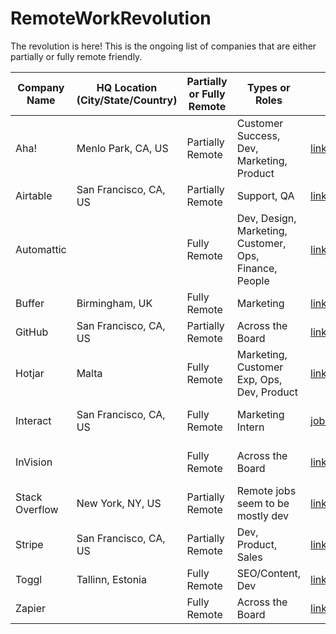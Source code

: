 # RemoteWorkRevolution

The revolution is here! This is the ongoing list of companies that are either partially or fully remote friendly.  

Company Name 	| HQ Location (City/State/Country) 	| Partially or Fully Remote | Types or Roles                            | Jobs Link| Hiring Constraints|  Last Updated 
------- 			| ------- 													|	 ------- 									| -------                 	                | -------| ------| -------
Aha! 					| Menlo Park, CA, US 								| Partially Remote					| Customer Success, Dev, Marketing, Product | [link](https://www.aha.io/company/careers/current-openings)|| Mar 9, 2020 
Airtable 			| San Francisco, CA, US 						| Partially Remote					| Support, QA		                            | [link](https://airtable.com/careers#open-positions)| Looks US-based| Mar 9, 2020 
Automattic 		|  																	| Fully Remote							| Dev, Design, Marketing, Customer, Ops, Finance, People | [link](https://automattic.com/work-with-us/)|| Mar 9, 2020 
Buffer 				| Birmingham, UK 										| Fully Remote							| Marketing | [link](https://journey.buffer.com/)|| Mar 9, 2020 
GitHub 				| San Francisco, CA, US 						| Partially Remote					| Across the Board|[link](https://github.com/about/careers)|Hiring globally| Mar 9, 2020 
Hotjar 				| Malta 														| Fully Remote 							|Marketing, Customer Exp, Ops, Dev, Product|[link](https://careers.hotjar.com/)|Currently looking to fill EMEA hours| Mar 9, 2020 
Interact			| San Francisco, CA, US 						| Fully Remote							|Marketing Intern|jobs@tryinteract.com|US-based or contract global 	| Mar 9, 2020
InVision 			|  																	| Fully Remote							|Across the Board|[link](https://boards.greenhouse.io/invision)|US and maybe Canada| Mar 9, 2020 
Stack Overflow | New York, NY, US 								| Partially Remote					|Remote jobs seem to be mostly dev|[link](https://stackoverflow.com/company/work-here)|Seems US only?| Mar 9, 2020
Stripe 				| San Francisco, CA, US 						| Partially Remote					|Dev, Product, Sales|[link](https://stripe.com/jobs/search?l=remote)|. | Mar 9, 2020 
Toggl         | Tallinn, Estonia                  | Fully Remote              |SEO/Content, Dev|[link](https://toggl.com/plan/jobs/)|Anywhere| Mar 9, 2020 
Zapier        |                                   | Fully Remote              |Across the Board|[link](https://zapier.com/jobs/)|Anywhere| Mar 9, 2020 
